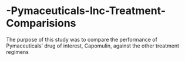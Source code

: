 # -Pymaceuticals-Inc-Treatment-Comparisions
The purpose of this study was to compare the performance of Pymaceuticals’ drug of interest, Capomulin, against the other treatment regimens
